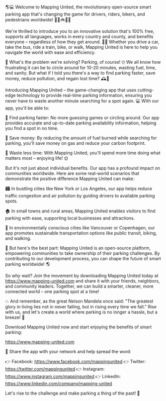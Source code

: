 🌎💻 Welcome to Mapping United, the revolutionary open-source smart parking app that's changing the game for drivers, riders, bikers, and pedestrians worldwide! 🚗🚌🚲🏃‍♀️

We're thrilled to introduce you to an innovative solution that's 100% free, supports all languages, works in every country and county, and benefits everyone – regardless of how they get around. 💸🌟 Whether you drive a car, take the bus, ride a train, bike, or walk, Mapping United is here to help you navigate the world with ease and efficiency.

📍 What's the problem we're solving? Parking, of course! 🙄 We all know how frustrating it can be to circle around for 10-20 minutes, wasting fuel, time, and sanity. But what if I told you there's a way to find parking faster, save money, reduce pollution, and regain lost time? 🕰️🌟

Introducing Mapping United – the game-changing app that uses cutting-edge technology to provide real-time parking information, ensuring you never have to waste another minute searching for a spot again. 💻 With our app, you'll be able to:

📍 Find parking faster: No more guessing games or circling around. Our app provides accurate and up-to-date parking availability information, helping you find a spot in no time.

💸 Save money: By reducing the amount of fuel burned while searching for parking, you'll save money on gas and reduce your carbon footprint.

🌟 Waste less time: With Mapping United, you'll spend more time doing what matters most – enjoying life! 🌞

But it's not just about individual benefits. Our app has a profound impact on communities worldwide. Here are some real-world scenarios that demonstrate the positive difference Mapping United can make:

🏙️ In bustling cities like New York or Los Angeles, our app helps reduce traffic congestion and air pollution by guiding drivers to available parking spots.

🏠 In small towns and rural areas, Mapping United enables visitors to find parking with ease, supporting local businesses and attractions.

🌆 In environmentally conscious cities like Vancouver or Copenhagen, our app promotes sustainable transportation options like public transit, biking, and walking.

💪 But here's the best part: Mapping United is an open-source platform, empowering communities to take ownership of their parking challenges. By contributing to our development process, you can shape the future of smart parking worldwide! 🌎

So why wait? Join the movement by downloading Mapping United today at https://www.mapping-united.com and share it with your friends, neighbors, and community leaders. Together, we can build a smarter, cleaner, more connected world – one parking spot at a time!

💥 And remember, as the great Nelson Mandela once said: "The greatest glory in living lies not in never falling, but in rising every time we fall." Rise with us, and let's create a world where parking is no longer a hassle, but a breeze! 🌟

Download Mapping United now and start enjoying the benefits of smart parking:

https://www.mapping-united.com

📲 Share the app with your network and help spread the word:

👉 Facebook: https://www.facebook.com/mappingunited
👉 Twitter: https://twitter.com/mappingunited
👉 Instagram: https://www.instagram.com/mappingunited
👉 LinkedIn: https://www.linkedin.com/company/mapping-united

Let's rise to the challenge and make parking a thing of the past! 🌟